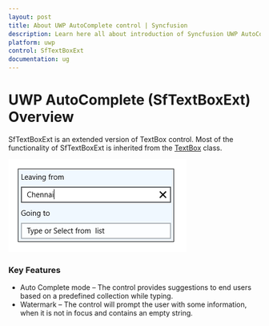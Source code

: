 ```yaml
---
layout: post
title: About UWP AutoComplete control | Syncfusion
description: Learn here all about introduction of Syncfusion UWP AutoComplete (SfTextBoxExt) control, its elements and more.
platform: uwp
control: SfTextBoxExt
documentation: ug
---
```


# UWP AutoComplete (SfTextBoxExt) Overview

SfTextBoxExt is an extended version of TextBox control. Most of the functionality of SfTextBoxExt is inherited from the [TextBox](https://docs.microsoft.com/en-us/uwp/api/Windows.UI.Xaml.Controls.TextBox?redirectedfrom=MSDN&view=winrt-19041) class.

![Overview of SfTextBoxExt control for UWP ](Overview_images/Overview_img1.png)

### Key Features

* Auto Complete mode – The control provides suggestions to end users based on a predefined collection while typing.
* Watermark – The control will prompt the user with some information, when it is not in focus and contains an empty string.
